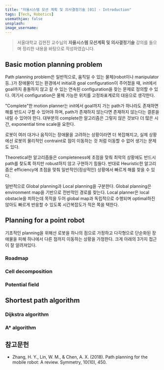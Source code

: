```yaml
---
title: "자율시스템 모션 계획 및 의사결정기술 [01] - Introduction"
tags: [Tech, Robotics]
usemathjax: false
unsplash:
image_username:
---
```


> 서울대학교 김현진 교수님의 **자율시스템 모션계획 및 의사결정기술** 강의를 들으며 정리한 내용을 바탕으로 작성하였습니다.

## Basic motion planning problem

Path planning problem은 일반적으로, 움직일 수 있는 물체(robot이나 manipulator 등..)가 장애물이 있는 환경에서 initial과 goal configuration이 주어졌을 때, init에서 goal까지 충돌하지 않고 갈 수 있는 연속된 configuration을 찾는 문제로 정의할 수 있다. 여기서 configuration은 물체 가능한 위치를 고정좌표계로의 대응으로 생각한다.

"Complete"한 motion planner는 init에서 goal까지 가는 path가 하나라도 존재하면 해를 반드시 구할 수 있어야 하며, path가 존재하지 않는다면 존재하지 않는다는 결론을 내릴 수 있어야 한다. 대부분의 complete한 알고리즘은 그렇지 않은 것보다 더 많은 시간, exponential time scale을 요한다.

로봇이 여러 대거나 움직이는 장애물을 고려하는 상황이라면 더 복잡해지고, 실제 상황에선 로봇의 물리적인 contraint로 점이 이동하는 것 처럼 이동할 수 없어 생기는 문제도 있다.

Theoretical한 알고리즘들은 completeness에 초점을 맞춰 최악의 상황에도 반드시 path를 찾도록 하지만 robust하지 않고 구현하기 힘들다. 반대로 Heuristic한 알고리즘은 efficiency에 초점을 맞춰 일반적인(정상적인) 상황에서 빠르게 해를 찾을 수 있다.

일반적으로 Global planning과 Local planning을 구분한다. Global planning은 environment map을 기반으로 전반적인 경로를 찾는다. Local planner은 local obstacle을 피하는데 목적을 두어 global map과 독립적으로 수행되며 optimal하진 않아도 빠르게 반응할 수 있도록 시간복잡도가 적은 쪽을 택한다.

## Planning for a point robot

기초적인 planning을 위해선 로봇을 하나의 점으로 가정하고 다각형으로 단순화된 장애물을 피해 하나에서 다른 점까지 이동하는 상황을 가정한다. 크게 아래의 3가지 접근이 잘 알려져있다.

### Roadmap

### Cell decomposition

### Potential field

## Shortest path algorithm

### Dijkstra algorithm

### A\* algorithm

## 참고문헌

-   Zhang, H. Y., Lin, W. M., & Chen, A. X. (2018). Path planning for the mobile robot: A review. Symmetry, 10(10), 450.
